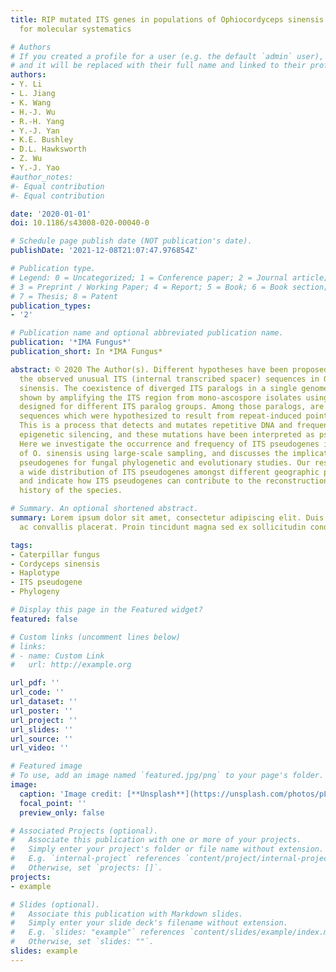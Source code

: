 ```yaml
---
title: RIP mutated ITS genes in populations of Ophiocordyceps sinensis and their implications
  for molecular systematics

# Authors
# If you created a profile for a user (e.g. the default `admin` user), write the username (folder name) here 
# and it will be replaced with their full name and linked to their profile.
authors:
- Y. Li
- L. Jiang
- K. Wang
- H.-J. Wu
- R.-H. Yang
- Y.-J. Yan
- K.E. Bushley
- D.L. Hawksworth
- Z. Wu
- Y.-J. Yao
#author_notes:
#- Equal contribution
#- Equal contribution

date: '2020-01-01'
doi: 10.1186/s43008-020-00040-0

# Schedule page publish date (NOT publication's date).
publishDate: '2021-12-08T21:07:47.976854Z'

# Publication type.
# Legend: 0 = Uncategorized; 1 = Conference paper; 2 = Journal article;
# 3 = Preprint / Working Paper; 4 = Report; 5 = Book; 6 = Book section;
# 7 = Thesis; 8 = Patent
publication_types:
- '2'

# Publication name and optional abbreviated publication name.
publication: '*IMA Fungus*'
publication_short: In *IMA Fungus*

abstract: © 2020 The Author(s). Different hypotheses have been proposed to interpret
  the observed unusual ITS (internal transcribed spacer) sequences in Ophiocordyceps
  sinensis. The coexistence of diverged ITS paralogs in a single genome was previously
  shown by amplifying the ITS region from mono-ascospore isolates using specific primers
  designed for different ITS paralog groups. Among those paralogs, are AT-biased ITS
  sequences which were hypothesized to result from repeat-induced point mutation (RIP).
  This is a process that detects and mutates repetitive DNA and frequently leads to
  epigenetic silencing, and these mutations have been interpreted as pseudogenes.
  Here we investigate the occurrence and frequency of ITS pseudogenes in populations
  of O. sinensis using large-scale sampling, and discusses the implications of ITS
  pseudogenes for fungal phylogenetic and evolutionary studies. Our results demonstrate
  a wide distribution of ITS pseudogenes amongst different geographic populations,
  and indicate how ITS pseudogenes can contribute to the reconstruction of the evolutionary
  history of the species.

# Summary. An optional shortened abstract.
summary: Lorem ipsum dolor sit amet, consectetur adipiscing elit. Duis posuere tellus
  ac convallis placerat. Proin tincidunt magna sed ex sollicitudin condimentum.

tags:
- Caterpillar fungus
- Cordyceps sinensis
- Haplotype
- ITS pseudogene
- Phylogeny

# Display this page in the Featured widget?
featured: false

# Custom links (uncomment lines below)
# links:
# - name: Custom Link
#   url: http://example.org

url_pdf: ''
url_code: ''
url_dataset: ''
url_poster: ''
url_project: ''
url_slides: ''
url_source: ''
url_video: ''

# Featured image
# To use, add an image named `featured.jpg/png` to your page's folder. 
image:
  caption: 'Image credit: [**Unsplash**](https://unsplash.com/photos/pLCdAaMFLTE)'
  focal_point: ''
  preview_only: false

# Associated Projects (optional).
#   Associate this publication with one or more of your projects.
#   Simply enter your project's folder or file name without extension.
#   E.g. `internal-project` references `content/project/internal-project/index.md`.
#   Otherwise, set `projects: []`.
projects:
- example

# Slides (optional).
#   Associate this publication with Markdown slides.
#   Simply enter your slide deck's filename without extension.
#   E.g. `slides: "example"` references `content/slides/example/index.md`.
#   Otherwise, set `slides: ""`.
slides: example
---
```


